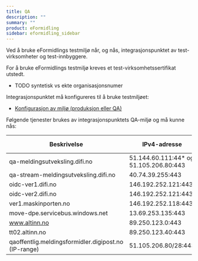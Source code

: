 ```yaml
---
title: QA
description: ""
summary: ""
product: eFormidling
sidebar: eformidling_sidebar
---
```


Ved å bruke eFormidlings testmiljø når, og nås, integrasjonspunktet av test-virksomheter og test-innbyggere.

For å bruke eFormidlings testmiljø kreves et test-virksomhetssertifikat utstedt.

- TODO syntetisk vs ekte organisasjonsnumer

Integrasjonspunktet må konfigureres til å bruke testmiljøet:

- [Konfigurasjon av miljø (produksjon eller QA)](../installasjon/installasjon#miljø-produksjon-eller-qa)

Følgende tjenester brukes av integrasjonspunktets QA-miljø og må kunne nås:

| Beskrivelse                                          | IPv4-adresse                           | IPv6-adresse | Tjeneste |
|------------------------------------------------------|----------------------------------------|--------------|----------|
| qa-meldingsutveksling.difi.no                        | 51.144.60.111:44* og 51.105.206.80:443 | -            | Alle     |
| qa-stream-meldingsutveksling.difi.no                 | 40.74.39.255:443                       | -            | Alle     |
| oidc-ver1.difi.no                                    | 146.192.252.121:443                    | -            | Alle     |
| oidc-ver2.difi.no                                    | 146.192.252.121:443                    | -            | Alle     |
| ver1.maskinporten.no                                 | 146.192.252.118:443                    | -            | Alle     |
| move-dpe.servicebus.windows.net                      | 13.69.253.135:443                      | -            | DPE      | 
| www.altinn.no                                        | 89.250.123.0:443                       | -            | DPO      |
| tt02.altinn.no                                       | 89.250.123.40:443                      | -            | DPV      |
| qaoffentlig.meldingsformidler.digipost.no (IP-range) | 51.105.206.80/28:443                   | -            | DPI      |
